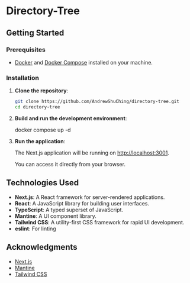 # Directory-Tree

## Getting Started

### Prerequisites

- [Docker](https://www.docker.com/) and [Docker Compose](https://docs.docker.com/compose/) installed on your machine.

### Installation

1. **Clone the repository**:

   ```bash
   git clone https://github.com/AndrewShuChing/directory-tree.git
   cd directory-tree
   ```

3. **Build and run the development environment**:

   docker compose up -d

4. **Run the application**:

   The Next.js application will be running on [http://localhost:3001](http://localhost:3001).

   You can access it directly from your browser.


## Technologies Used

- **Next.js**: A React framework for server-rendered applications.
- **React**: A JavaScript library for building user interfaces.
- **TypeScript**: A typed superset of JavaScript.
- **Mantine**: A UI component library.
- **Tailwind CSS**: A utility-first CSS framework for rapid UI development.
- **eslint**: For linting


## Acknowledgments

- [Next.js](https://nextjs.org/)
- [Mantine](https://mantine.dev/)
- [Tailwind CSS](https://tailwindcss.com/)